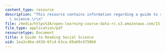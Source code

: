 ```yaml
---
content_type: resource
description: "This resource contains information regarding a guide to reading social\
  \ science.\r\n"
file: /media/https%3A/open-learning-course-data-rc.s3.amazonaws.com/15-031j-energy-decisions-markets-and-policies-spring-2012/1ea3c46ad4386fc4b3ca69a69c4750b9_MIT15_031JS12_read_guide.pdf
file_type: application/pdf
resourcetype: Document
title: A Guide to Reading Social Science
uid: 1ea3c46a-d438-6fc4-b3ca-69a69c4750b9
---
```

